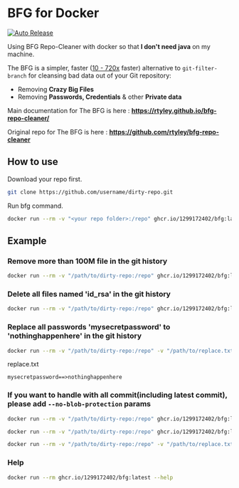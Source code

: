 # BFG for Docker

[![Auto Release](https://github.com/1299172402/bfg4docker/actions/workflows/build.yml/badge.svg)](https://github.com/1299172402/bfg4docker/actions/workflows/build.yml)

Using BFG Repo-Cleaner with docker so that **I don't need java** on my machine.

The BFG is a simpler, faster ([10 - 720x](https://docs.google.com/spreadsheet/ccc?key=0AsR1d5Zpes8HdER3VGU1a3dOcmVHMmtzT2dsS2xNenc) faster)
alternative to `git-filter-branch` for cleansing bad data out of your Git repository:

* Removing **Crazy Big Files**
* Removing **Passwords, Credentials** & other **Private data**

Main documentation for The BFG is here : **https://rtyley.github.io/bfg-repo-cleaner/**

Original repo for The BFG is here : **https://github.com/rtyley/bfg-repo-cleaner**

## How to use

Download your repo first.

```bash
git clone https://github.com/username/dirty-repo.git
```

Run bfg command.

```bash
docker run --rm -v "<your repo folder>:/repo" ghcr.io/1299172402/bfg:latest <command>
```

## Example

### Remove more than 100M file in the git history

```bash
docker run --rm -v "/path/to/dirty-repo:/repo" ghcr.io/1299172402/bfg:latest --strip-blobs-bigger-than 100M
```

### Delete all files named 'id_rsa' in the git history

```bash
docker run --rm -v "/path/to/dirty-repo:/repo" ghcr.io/1299172402/bfg:latest --delete-files id_rsa
```

### Replace all passwords 'mysecretpassword' to 'nothinghappenhere' in the git history

```bash
docker run --rm -v "/path/to/dirty-repo:/repo" -v "/path/to/replace.txt:/passwords.txt" ghcr.io/1299172402/bfg:latest --replace-text /passwords.txt
```

replace.txt
```
mysecretpassword==>nothinghappenhere
```

### If you want to handle with all commit(including latest commit), please add `--no-blob-protection` params

```bash
docker run --rm -v "/path/to/dirty-repo:/repo" ghcr.io/1299172402/bfg:latest --strip-blobs-bigger-than 100M --no-blob-protection
```

```bash
docker run --rm -v "/path/to/dirty-repo:/repo" ghcr.io/1299172402/bfg:latest --delete-files id_rsa --no-blob-protection
```

```bash
docker run --rm -v "/path/to/dirty-repo:/repo" -v "/path/to/replace.txt:/passwords.txt" ghcr.io/1299172402/bfg:latest --replace-text /passwords.txt --no-blob-protection
```

### Help

```bash
docker run --rm ghcr.io/1299172402/bfg:latest --help
```
